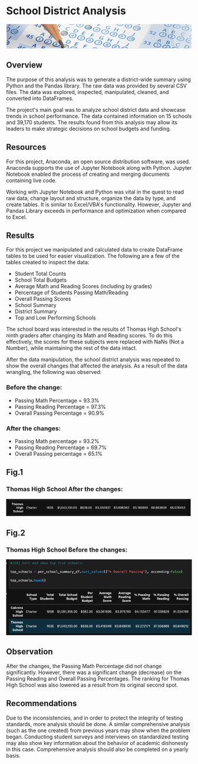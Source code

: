# School District Analysis
![mod4.png](PNGs/mod4.png)

## Overview 

The purpose of this analysis was to generate a district-wide summary using Python and the Pandas library. The raw data was provided by several CSV files. The data was explored, inspected, manipulated, cleaned, and converted into DataFrames. 

The project's main goal was to analyze school district data and showcase trends in school performance. The data contained information on 15 schools and 39,170 students. The results found from this analysis may allow its leaders to make strategic decisions on school budgets and funding.



## Resources

For this project, Anaconda, an open source distribution software, was used. Anaconda supports the use of Jupyter Notebook along with Python. Jupyter Notebook enabled the process of creating and merging documents containing live code.

Working with Jupyter Notebook and Python was vital in the quest to read raw data, change layout and structure, organize the data by type, and create tables. It is similar to Excel/VBA's functionality. However, Jupyter and Pandas Library exceeds in performance and optimization when compared to Excel. 


## Results

For this project we manipulated and calculated data to create DataFrame tables to be used for easier visualization. The following are a few of the tables created to inspect the data:

- Student Total Counts
- School Total Budgets
- Average Math and Reading Scores (including by grades)
- Percentage of Students Passing Math/Reading 
- Overall Passing Scores
- School Summary
- District Summary
- Top and Low Performing Schools

The school board was interested in the results of Thomas High School's ninth graders after changing its Math and Reading scores. To do this effectively, the scores for these subjects were replaced with NaNs (Not a Number), while maintaining the rest of the data intact.

After the data manipulation, the school district analysis was repeated to show the overall changes that affected the analysis. As a result of the data wrangling, the following was observed:

### Before the change:

- Passing Math Percentage = 93.3%
- Passing Reading Percentage = 97.3%
- Overall Passing Percentage = 90.9%

### After the changes:

- Passing Math percentage = 93.2%
- Passing Reading Percentage = 69.7%
- Overall Passing percentage = 65.1%

## Fig.1

### Thomas High School After the changes:

 ![school_summary_edited.PNG](PNGs/school_summary_edited.png)

## Fig.2

### Thomas High School Before the changes:

![school_summary_module_code.PNG](PNGs/school_summary_module_code.png)

## Observation

After the changes, the Passing Math Percentage did not change significantly. However, there was a significant change (decrease) on the Passing Reading and Overall Passing Percentages. The ranking for Thomas High School was also lowered as a result from its original second spot.

## Recommendations 

Due to the inconsistencies, and in order to protect the integrity of testing standards, more analysis should be done. A similar comprehensive analysis (such as the one created) from previous years may show when the problem began. Conducting student surveys and interviews on standardized testing may also show key information about the behavior of academic dishonesty in this case. Comprehensive analysis should also be completed on a yearly basis.
